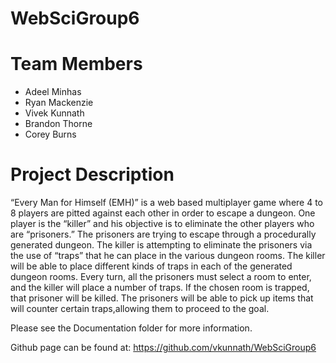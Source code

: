 # WebSciGroup6

# Team Members
- Adeel Minhas
- Ryan Mackenzie
- Vivek Kunnath
- Brandon Thorne
- Corey Burns

# Project Description
“Every Man for Himself (EMH)” is a web based multiplayer game where 4 to 8 players are pitted against each other in order to escape a dungeon. One player is the “killer” and his objective is to eliminate the other players who are “prisoners.” The prisoners are trying to escape through a procedurally generated dungeon. The killer is attempting to eliminate the prisoners via the use of “traps” that he can place in the various dungeon rooms. The killer will be able to place different kinds of traps in each of the generated dungeon rooms. Every turn, all the prisoners must select a room to enter, and the killer will place a number of traps. If the chosen room is trapped, that prisoner will be killed. The prisoners will be able to pick up items that will counter certain traps,allowing them to proceed to the goal.

Please see the Documentation folder for more information.

Github page can be found at: https://github.com/vkunnath/WebSciGroup6